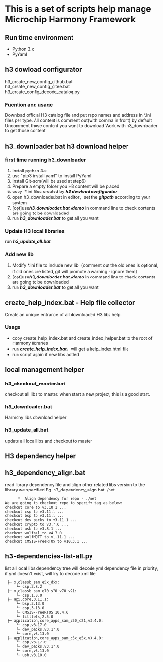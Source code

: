 # This is a set of scripts help manage Microchip Harmony Framework
## Run time environment
 - Python 3.x  
 - PyYaml

## h3 dowload configurator
h3_create_new_config_github.bat  
h3_create_new_config_gitee.bat  
h3_create_config_decode_catalog.py  
### Fucntion and usage
Download official H3 catalog file and put repo names and address in *.ini files per type.
All content is comment out(with comma in front) by default
Uncomment those content you want to download
Work with h3_downloader to get those content

## h3_downloader.bat h3 download helper
### first time running h3_downloader
1. Install python 3.x
2. use "pip3 install yaml" to install PyYaml
3. Install Git-scm(will be used at step6)
4. Prepare a empty folder you H3 content will be placed
5. copy `*.ini files created by ***h3 dowload configurator***
6. open h3_downloader.bat in editor，set the ***gitpath*** according to your system
7. [opt]use***h3_downloader.bat /demo*** in command line to check contents are going to be downloaded  
8. run ***h3_downloader.bat*** to get all you want

### Update H3 local libraries
run ***h3_update_all.bat*** 

### Add new lib
1. Modify *.ini file to include new lib（comment out the old ones is optional, if old ones are listed, git will promote a warning - ignore them）
2. [opt]use***h3_downloader.bat /demo*** in command line to check contents are going to be downloaded 
3. run ***h3_downloader.bat*** to get all you want

## create_help_index.bat - Help file collector
Create an unique entrance of all downloaded H3 libs help
### Usage
- copy create_help_index.bat and create_index_helper.bat to the root of Harmony libraries  
- run ***create_help_index.bat***，will get a help_index.html file
- run script again if new libs added

## local management helper
### h3_checkout_master.bat
checkout all libs to master. when start a new project, this is a good start.
### h3_downloader.bat
Harmony libs download helper
### h3_update_all.bat
update all local libs and checkout to master

## H3 dependency helper
## h3_dependency_align.bat
read library dependency file and align other related libs version to the library we specified
Eg. h3_dependency_align.bat ./net
```
      *  Align dependency for repo - ./net
We are going to checkout repo to specify tag as below:
checkout core to v3.10.1 ...
checkout csp to v3.11.1 ...
checkout bsp to v3.11.1 ...
checkout dev_packs to v3.11.1 ...
checkout crypto to v3.7.6 ...
checkout usb to v3.8.1 ...
checkout wolfssl to v4.7.0 ...
checkout wolfMQTT to v1.11.1 ...
checkout CMSIS-FreeRTOS to v10.3.1 ...
```

## h3-dependencies-list-all.py
list all local libs dependency tree
will decode yml dependency file in priority, if yml doesn't exist, will try to decode xml file
```
 ├─ x,classb_sam_e5x_d5x:  
     └─ csp,3.8.2  
 ├─ x,classb_sam_e70_s70_v70_v71:  
     └─ csp,1.0.0  
 ├─ api,core,3.11.1:  
     └─ bsp,3.13.0  
     └─ csp,3.13.0  
     └─ CMSIS-FreeRTOS,10.4.6  
     └─ littlefs,2.5.0  
 ├─ application,core_apps_sam_c20_c21,v3.4.0:  
     └─ csp,v3.17.0  
     └─ dev_packs,v3.17.0  
     └─ core,v3.13.0  
 ├─ application,core_apps_sam_d5x_e5x,v3.4.0:  
     └─ csp,v3.17.0  
     └─ dev_packs,v3.17.0  
     └─ core,v3.13.0  
     └─ usb,v3.10.0  
```  